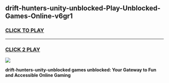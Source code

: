 
## drift-hunters-unity-unblocked-Play-Unblocked-Games-Online-v6gr1
<h3>
<a href="https://premium76.site?title=drift-hunters-unity-unblocked&ref=25A">CLICK TO PLAY</a></h3>
<hr>

<h3>
<a href="https://premium76.site?title=drift-hunters-unity-unblocked&ref=25A">CLICK 2 PLAY</a>
  
</h3>

<a href="https://premium76.site?title=drift-hunters-unity-unblocked&ref=25A"><img src="https://clearcache.store/games.png"></a>


**drift-hunters-unity-unblocked games unblocked: Your Gateway to Fun and Accessible Online Gaming**
